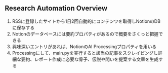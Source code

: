 ## Research Automation Overview

1. RSSに登録したサイトから1日2回自動的にコンテンツを取得しNotionのDBに保存する
2. Notionのデータベースには要約プロパティがあるので概要をさくっと把握できる
3. 興味深いエントリがあれば、NotionのAI Processingプロパティを用いる
4. Processingにして、main.pyを実行すると該当の記事をスクレイピングし詳細な要約、レポート作成に必要な骨子、仮説や問いを提案する文章を生成する

